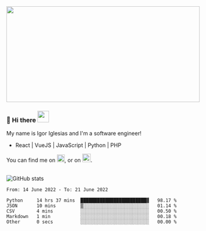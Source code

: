 <img src="https://c.tenor.com/KjVxfRrrncUAAAAd/matrix.gif" width="100%" height="250px">

### 🔭 Hi there <img src="https://raw.githubusercontent.com/MartinHeinz/MartinHeinz/master/wave.gif" width="30px">


My name is Igor Iglesias and I'm a software engineer!
<br>

<ul>
  <li> React | VueJS | JavaScript | Python | PHP </li>
</ul>
You can find me on <a href="https://twitter.com/IgorIglesias5"><img src="https://i.imgur.com/JLLlB5S.png" width="20px"></a>, or on <a href="https://www.linkedin.com/in/igor-iglesias-62478428/"><img src="https://i.imgur.com/PXyIkWx.png" width="22px"></a>.

<br>
<br>

![GitHub stats](https://github-readme-stats.vercel.app/api?username=igoiglesias&show_icons=true&count_private=true&theme=chartreuse-dark&hide_title=true)

<!--START_SECTION:waka-->

```text
From: 14 June 2022 - To: 21 June 2022

Python     14 hrs 37 mins  ████████████████████████▓   98.17 %
JSON       10 mins         ▒░░░░░░░░░░░░░░░░░░░░░░░░   01.14 %
CSV        4 mins          ░░░░░░░░░░░░░░░░░░░░░░░░░   00.50 %
Markdown   1 min           ░░░░░░░░░░░░░░░░░░░░░░░░░   00.18 %
Other      0 secs          ░░░░░░░░░░░░░░░░░░░░░░░░░   00.00 %
```

<!--END_SECTION:waka-->
